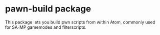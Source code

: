 # pawn-build package

This package lets you build pwn scripts from within Atom, commonly used for SA-MP gamemodes and filterscripts.
